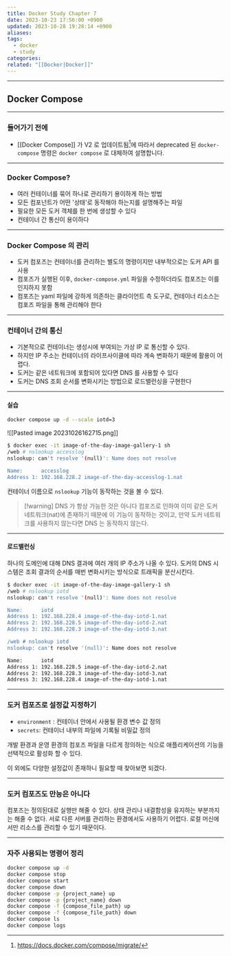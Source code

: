 ```yaml
---
title: Docker Study Chapter 7
date: 2023-10-23 17:56:00 +0900
updated: 2023-10-28 19:28:14 +0900
aliases: 
tags:
  - docker
  - study
categories: 
related: "[[Docker|Docker]]"
---
```


---

## Docker Compose

---

### 들어가기 전에

- [[Docker Compose]] 가 V2 로 업데이트됨[^1]에 따라서 deprecated 된 `docker-compose` 명령은 `docker compose` 로 대체하여 설명합니다.

---

### Docker Compose?

- 여러 컨테이너를 묶어 하나로 관리하기 용이하게 하는 방법
- 모든 컴포넌트가 어떤 '상태'로 동작해야 하는지를 설명해주는 파일
- 필요한 모든 도커 객체를 한 번에 생성할 수 있다
- 컨테이너 간 통신이 용이하다

---

### Docker Compose 의 관리

- 도커 컴포즈는 컨테이너를 관리하는 별도의 명령이지만 내부적으로는 도커 API 를 사용
- 컴포즈가 실행된 이후, `docker-compose.yml` 파일을 수정하더라도 컴포즈는 이를 인지하지 못함
- 컴포즈는 yaml 파일에 강하게 의존하는 클라이언트 측 도구로, 컨테이너 리소스는 컴포즈 파일을 통해 관리해야 한다

---

### 컨테이너 간의 통신

- 기본적으로 컨테이너는 생성시에 부여되는 가상 IP 로 통신할 수 있다.
- 하지만 IP 주소는 컨테이너의 라이프사이클에 따라 계속 변화하기 때문에 활용이 어렵다.
- 도커는 같은 네트워크에 포함되어 있다면 DNS 를 사용할 수 있다
- 도커는 DNS 조회 순서를 변화시키는 방법으로 로드밸런싱을 구현한다

---

#### 실습

 ```bash
docker compose up -d --scale iotd=3
```

![[Pasted image 20231026162715.png]]

```bash
$ docker exec -it image-of-the-day-image-gallery-1 sh
/web # nslookup accesslog
nslookup: can't resolve '(null)': Name does not resolve

Name:      accesslog
Address 1: 192.168.228.2 image-of-the-day-accesslog-1.nat
```

컨테이너 이름으로 `nslookup` 기능이 동작하는 것을 볼 수 있다.

> [!warning] DNS 가 항상 가능한 것은 아니다
> 컴포즈로 인하여 이미 같은 도커 네트워크(nat)에 존재하기 때문에 이 기능이 동작하는 것이고, 만약 도커 네트워크를 사용하지 않는다면 DNS 는 동작하지 않는다.

---

#### 로드밸런싱

하나의 도메인에 대해 DNS 결과에 여러 개의 IP 주소가 나올 수 있다. 도커의 DNS 시스템은 조회 결과의 순서를 매번 변화시키는 방식으로 트래픽을 분산시킨다.

```bash
$ docker exec -it image-of-the-day-image-gallery-1 sh
/web # nslookup iotd
nslookup: can't resolve '(null)': Name does not resolve

Name:      iotd
Address 1: 192.168.228.4 image-of-the-day-iotd-1.nat
Address 2: 192.168.228.5 image-of-the-day-iotd-2.nat
Address 3: 192.168.228.3 image-of-the-day-iotd-3.nat

/web # nslookup iotd
nslookup: can't resolve '(null)': Name does not resolve

Name:      iotd
Address 1: 192.168.228.5 image-of-the-day-iotd-2.nat
Address 2: 192.168.228.3 image-of-the-day-iotd-3.nat
Address 3: 192.168.228.4 image-of-the-day-iotd-1.nat
```

---

### 도커 컴포즈로 설정값 지정하기

- `environment` : 컨테이너 안에서 사용될 환경 변수 값 정의
- `secrets`: 컨테이너 내부의 파일에 기록될 비밀값 정의

개발 환경과 운영 환경의 컴포즈 파일을 다르게 정의하는 식으로 애플리케이션의 기능을 선택적으로 활성화 할 수 있다.

이 외에도 다양한 설정값이 존재하니 필요할 때 찾아보면 되겠다.

---

### 도커 컴포즈도 만능은 아니다

컴포즈는 정의된대로 실행만 해줄 수 있다. 상태 관리나 내결함성을 유지하는 부분까지는 해줄 수 없다. 서로 다른 서버를 관리하는 환경에서도 사용하기 어렵다. 로컬 머신에서만 리소스를 관리할 수 있기 때문이다.

---

### 자주 사용되는 명령어 정리

```bash
docker compose up -d
docker compose stop
docker compose start
docker compose down
docker compose -p {project_name} up
docker compose -p {project_name} down
docker compose -f {compose_file_path} up
docker compose -f {compose_file_path} down
docker compose ls
docker compose logs
```

[^1]: https://docs.docker.com/compose/migrate/
